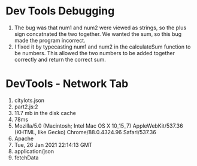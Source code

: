 # Dev Tools Debugging
1. The bug was that num1 and num2 were viewed as strings, so the plus sign concatnated the two together. We wanted the sum, so this bug made the program incorrect.
2. I fixed it by typecasting num1 and num2 in the calculateSum function to be numbers. This allowed the two numbers to be added together correctly and return the correct sum.

# DevTools - Network Tab
1. citylots.json
2. part2.js:2
3. 11.7 mb in the disk cache
4. 78ms
5. Mozilla/5.0 (Macintosh; Intel Mac OS X 10_15_7) AppleWebKit/537.36 (KHTML, like Gecko) Chrome/88.0.4324.96 Safari/537.36
6. Apache
7. Tue, 26 Jan 2021 22:14:13 GMT
8. application/json
9. fetchData